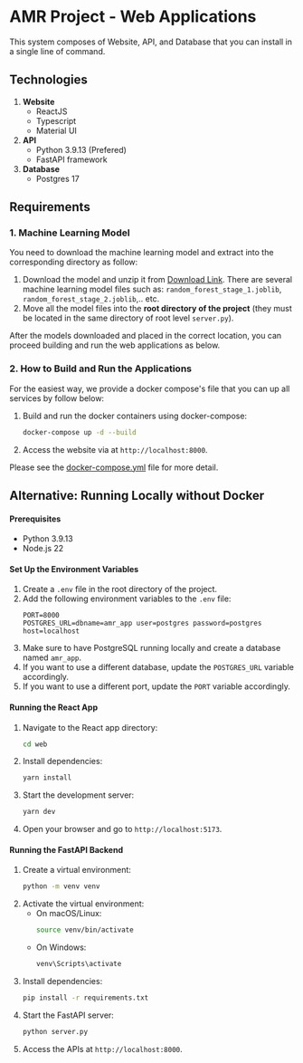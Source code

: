 # AMR Project - Web Applications
This system composes of Website, API, and Database that you can install in a single line of command.

## Technologies
1. **Website**
   - ReactJS
   - Typescript
   - Material UI
2. **API**
   - Python 3.9.13 (Prefered)
   - FastAPI framework
3. **Database**
   - Postgres 17

## Requirements
### 1. Machine Learning Model
You need to download the machine learning model and extract into the corresponding directory as follow:

1. Download the model and unzip it from [Download Link](https://cadtedu-my.sharepoint.com/:f:/g/personal/sophal_thear_cadt_edu_kh/Ejs-4-kZpA9HqHu6aGnCT_YBinA9iDM1v8CfF9l97kFcjQ?e=xdv6Cp). There are several machine learning model files such as: `random_forest_stage_1.joblib`, `random_forest_stage_2.joblib`,.. etc.
2. Move all the model files into the **root directory of the project** (they must be located in the same directory of root level `server.py`).

After the models downloaded and placed in the correct location, you can proceed building and run the web applications as below.

### 2. How to Build and Run the Applications
For the easiest way, we provide a docker compose's file that you can up all services by follow below:

1. Build and run the docker containers using docker-compose:
   ```bash
   docker-compose up -d --build
   ```
2. Access the website via at `http://localhost:8000`.

Please see the [docker-compose.yml](./docker-compose.yml) file for more detail.

## Alternative: Running Locally without Docker

#### Prerequisites

- Python 3.9.13
- Node.js 22

#### Set Up the Environment Variables

1. Create a `.env` file in the root directory of the project.
2. Add the following environment variables to the `.env` file:
   ```env
   PORT=8000
   POSTGRES_URL=dbname=amr_app user=postgres password=postgres host=localhost
   ```
3. Make sure to have PostgreSQL running locally and create a database named `amr_app`.
4. If you want to use a different database, update the `POSTGRES_URL` variable accordingly.
5. If you want to use a different port, update the `PORT` variable accordingly.

#### Running the React App

1. Navigate to the React app directory:
   ```bash
   cd web
   ```
2. Install dependencies:
   ```bash
   yarn install
   ```
3. Start the development server:
   ```bash
   yarn dev
   ```
4. Open your browser and go to `http://localhost:5173`.

#### Running the FastAPI Backend

1. Create a virtual environment:
   ```bash
   python -m venv venv
   ```
2. Activate the virtual environment:
   - On macOS/Linux:
     ```bash
     source venv/bin/activate
     ```
   - On Windows:
     ```bash
     venv\Scripts\activate
     ```
3. Install dependencies:
   ```bash
   pip install -r requirements.txt
   ```
4. Start the FastAPI server:
   ```bash
   python server.py
   ```
5. Access the APIs at `http://localhost:8000`.
